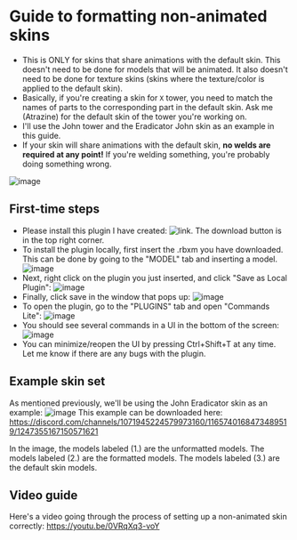 # Guide to formatting non-animated skins
- This is ONLY for skins that share animations with the default skin. This doesn't need to be done for models that will be animated. It also doesn't need to be done for texture skins (skins where the texture/color is applied to the default skin).
- Basically, if you're creating a skin for `X` tower, you need to match the names of parts to the corresponding part in the default skin. Ask me (Atrazine) for the default skin of the tower you're working on.
- I'll use the John tower and the Eradicator John skin as an example in this guide.
- If your skin will share animations with the default skin, **no welds are required at any point!** If you're welding something, you're probably doing something wrong.

![image](https://github.com/AtrazineC/TDX-Collaborator-Resources/assets/53621618/b82b71f7-12d5-4c79-8e95-bd8ede886b7c)

## First-time steps
- Please install this plugin I have created: ![link](https://github.com/AtrazineC/TDX-Collaborator-Resources/blob/main/TDX%20Plugin%20Lite.rbxm). The download button is in the top right corner.
- To install the plugin locally, first insert the .rbxm you have downloaded. This can be done by going to the "MODEL" tab and inserting a model.
![image](https://github.com/AtrazineC/TDX-Collaborator-Resources/assets/53621618/a8b5f4c1-007b-40d6-bc2c-adca70d78c97)
- Next, right click on the plugin you just inserted, and click "Save as Local Plugin":
![image](https://github.com/AtrazineC/TDX-Collaborator-Resources/assets/53621618/49275a6f-04a7-4b14-b05b-ce27720c17ef)
- Finally, click save in the window that pops up:
![image](https://github.com/AtrazineC/TDX-Collaborator-Resources/assets/53621618/b32f41f4-a544-4973-a29d-b3a5ec419277)
- To open the plugin, go to the "PLUGINS" tab and open "Commands Lite":
![image](https://github.com/AtrazineC/TDX-Collaborator-Resources/assets/53621618/e843e267-bb5e-4985-bf83-f1694e3897cb)
- You should see several commands in a UI in the bottom of the screen:
![image](https://github.com/AtrazineC/TDX-Collaborator-Resources/assets/53621618/b3601479-b04f-4067-9930-42e2f658faf0)
- You can minimize/reopen the UI by pressing Ctrl+Shift+T at any time. Let me know if there are any bugs with the plugin.

## Example skin set
As mentioned previously, we'll be using the John Eradicator skin as an example:
![image](https://github.com/AtrazineC/TDX-Collaborator-Resources/assets/53621618/f4819681-7c50-48d6-b71c-1c8b5a12ee4a)
This example can be downloaded here: https://discord.com/channels/1071945224579973160/1165740168473489519/1247355167150571621

In the image, the models labeled (1.) are the unformatted models. The models labeled (2.) are the formatted models. The models labeled (3.) are the default skin models.

## Video guide
Here's a video going through the process of setting up a non-animated skin correctly: https://youtu.be/0VRqXq3-voY
